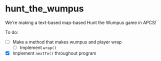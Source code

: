 # hunt_the_wumpus

We're making a text-based map-based Hunt the Wumpus game in APCS!

To do:
- [ ] Make a method that makes wumpus and player wrap
    - [ ] Implement `wrap()`
    
- [X] Implement `nextTo()`  throughout program
